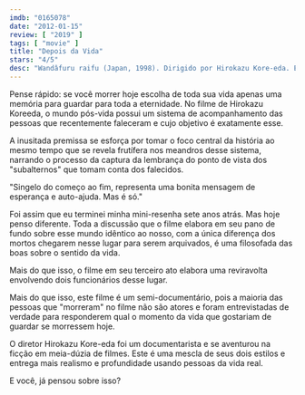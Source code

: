 ```yaml
---
imdb: "0165078"
date: "2012-01-15"
review: [ "2019" ]
tags: [ "movie" ]
title: "Depois da Vida"
stars: "4/5"
desc: "Wandâfuru raifu (Japan, 1998). Dirigido por Hirokazu Kore-eda. Escrito por Hirokazu Koreeda. Com Arata Iura, Erika Oda, Susumu Terajima, Takashi Naitô, Kyôko Kagawa, Kei Tani, Taketoshi Naitô, Tôru Yuri, Yûsuke Iseya. Atualizado em 2019-08-04."
---
```

Pense rápido: se você morrer hoje escolha de toda sua vida apenas uma memória para guardar para toda a eternidade. No filme de Hirokazu Koreeda, o mundo pós-vida possui um sistema de acompanhamento das pessoas que recentemente faleceram e cujo objetivo é exatamente esse.

A inusitada premissa se esforça por tomar o foco central da história ao mesmo tempo que se revela frutífera nos meandros desse sistema, narrando o processo da captura da lembrança do ponto de vista dos "subalternos" que tomam conta dos falecidos.

"Singelo do começo ao fim, representa uma bonita mensagem de esperança e auto-ajuda. Mas é só."

Foi assim que eu terminei minha mini-resenha sete anos atrás. Mas hoje penso diferente. Toda a discussão que o filme elabora em seu pano de fundo sobre esse mundo idêntico ao nosso, com a única diferença dos mortos chegarem nesse lugar para serem arquivados, é uma filosofada das boas sobre o sentido da vida.

Mais do que isso, o filme em seu terceiro ato elabora uma reviravolta envolvendo dois funcionários desse lugar.

Mais do que isso, este filme é um semi-documentário, pois a maioria das pessoas que "morreram" no filme não são atores e foram entrevistadas de verdade para responderem qual o momento da vida que gostariam de guardar se morressem hoje.

O diretor Hirokazu Kore-eda foi um documentarista e se aventurou na ficção em meia-dúzia de filmes. Este é uma mescla de seus dois estilos e entrega mais realismo e profundidade usando pessoas da vida real.

E você, já pensou sobre isso?
